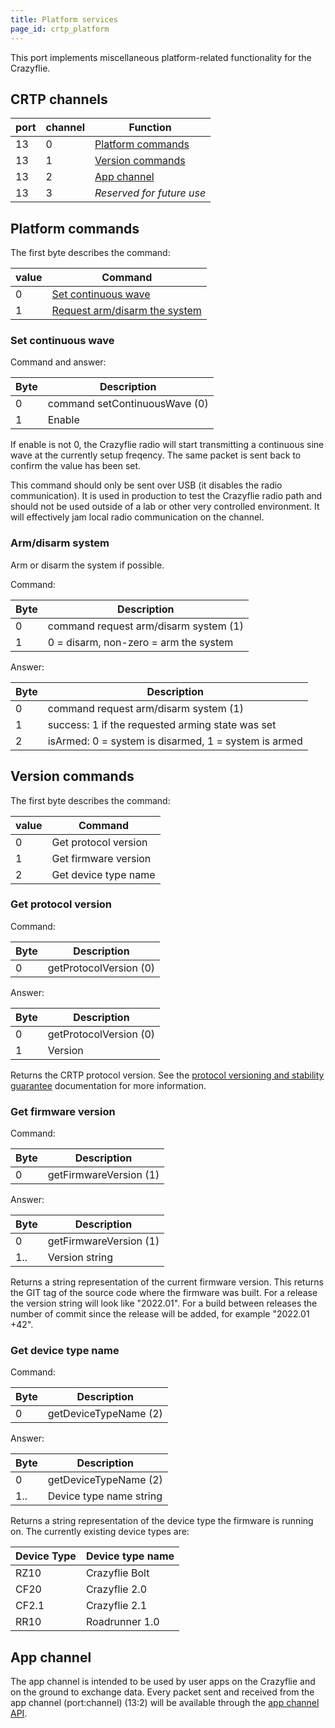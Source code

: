 ```yaml
---
title: Platform services
page_id: crtp_platform
---
```


This port implements miscellaneous platform-related functionality for the Crazyflie.

## CRTP channels

| port | channel | Function |
|------|---------|----------|
| 13   | 0       | [Platform commands](#platform-commands) |
| 13   | 1       | [Version commands](#platform-commands)  |
| 13   | 2       | [App channel](#app-channel) |
| 13   | 3       | *Reserved for future use* |

## Platform commands

The first byte describes the command:

| value | Command |
|-------|---------|
| 0     | [Set continuous wave](#set-continuous-wave) |
| 1     | [Request arm/disarm the system](#arm-disarm-system) |

### Set continuous wave

Command and answer:

| Byte | Description |
|------|-------------|
| 0    | command setContinuousWave (0) |
| 1    | Enable |

If enable is not 0, the Crazyflie radio will start transmitting a continuous sine wave at the currently setup
freqency. The same packet is sent back to confirm the value has been set.

This command should only be sent over USB (it disables the radio communication).
It is used in production to test the Crazyflie radio path and should not be used outside of a lab or
other very controlled environment. It will effectively jam local radio communication on the channel.

### Arm/disarm system

Arm or disarm the system if possible.

Command:

| Byte | Description                           |
|------|---------------------------------------|
| 0    | command request arm/disarm system (1) |
| 1    | 0 = disarm, non-zero = arm the system |

Answer:

| Byte | Description                                          |
|------|------------------------------------------------------|
| 0    | command request arm/disarm system (1)                |
| 1    | success: 1 if the requested arming state was set     |
| 2    | isArmed: 0 = system is disarmed, 1 = system is armed |

## Version commands

The first byte describes the command:

| value | Command |
|-------|---------|
| 0     | Get protocol version |
| 1     | Get firmware version |
| 2     | Get device type name |

### Get protocol version

Command:

| Byte | Description |
|------|-------------|
| 0    | getProtocolVersion (0) |

Answer:

| Byte | Description |
|------|-------------|
| 0    | getProtocolVersion (0) |
| 1    | Version |

Returns the CRTP protocol version. See the
[protocol versioning and stability guarantee](index.md#protocol-version-and-stability-guarantee) documentation for more
information.

### Get firmware version

Command:

| Byte | Description |
|------|-------------|
| 0    | getFirmwareVersion (1) |

Answer:

| Byte | Description |
|------|-------------|
| 0    | getFirmwareVersion (1) |
| 1..  | Version string |

Returns a string representation of the current firmware version. This returns the GIT tag of the source code where the
firmware was built. For a release the version string will look like "2022.01". For a build between releases the
number of commit since the release will be added, for example "2022.01 +42".

### Get device type name

Command:

| Byte | Description |
|------|-------------|
| 0    | getDeviceTypeName (2) |

Answer:

| Byte | Description |
|------|-------------|
| 0    | getDeviceTypeName (2) |
| 1..  | Device type name string |

Returns a string representation of the device type the firmware is running on. The currently existing device types are:

| Device Type | Device type name |
|-------------|------------------|
| RZ10        | Crazyflie Bolt    |
| CF20        | Crazyflie 2.0    |
| CF2.1       | Crazyflie 2.1    |
| RR10        | Roadrunner 1.0   |

## App channel

The app channel is intended to be used by user apps on the Crazyflie and on the ground to exchange data. Every packet
sent and received from the app channel (port:channel) (13:2) will be available through the
[app channel API](/docs/userguides/app_layer.md#app-channel-packet-based-communication-between-the-crazyflie-and-the-python-lib).
